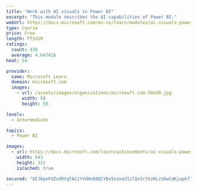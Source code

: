 ```yaml
---
title: "Work with AI visuals in Power BI"
excerpt: "This module describes the AI capabilities of Power BI."
webUrl: https://docs.microsoft.com/en-us/learn/modules/ai-visuals-power-bi/
type: course
price: Free
length: PT1H1M
ratings:
  count: 439
  average: 4.667426
heat: 54

provider:
  name: Microsoft Learn
  domain: microsoft.com
  images:
    - url: /assets/images/organizations/microsoft.com-50x50.jpg
      width: 50
      height: 50

levels:
  - Intermediate

topics:
  - Power BI

images:
  - url: https://docs.microsoft.com/learn/achievements/ai-visuals-power-bi-social.png
    width: 643
    height: 321
    isCached: true

secured: "bIJ6pxPdZuXRtqTACzYVdHo68QCYBx5xzea31zlQnIcthzKLzUXwCdKjapk71BdO3HKPB0Z/JhZBYVgwBNWN+JheEcnj6GKuqdzJ/OiJii16SPSzpj9nsiZN/TjnRqD1ybGTFlzeIZfFYbrgo20HGBuddA+i+cVAyoZCI1Nne23FeYkjHmk/gHjLS4xe8pkiMqOWX1kUbKZ4FQn/lRV6tKl8rjJQ8KkYkkL17rdyEiywMbqumr3T0K/hOmPbghEkr7t2dUYeDieqZIeCOZsS8fB0FT9lfDq0e7j66FYgp5g0z0vPocHYr/kW/Ba287dj/8SswzkoQpx4cr+XsLEo3WUo47lzgMWcD/bvRRdSYFxVb4UPV1TwyjHQenzjoj6gMZo+qZ+TCAAVH/626KEhl4eb2id0EXonPW1oD3CqrSs=;8UVv2F+G5jWbCR1NOiSsxw=="
---
```


